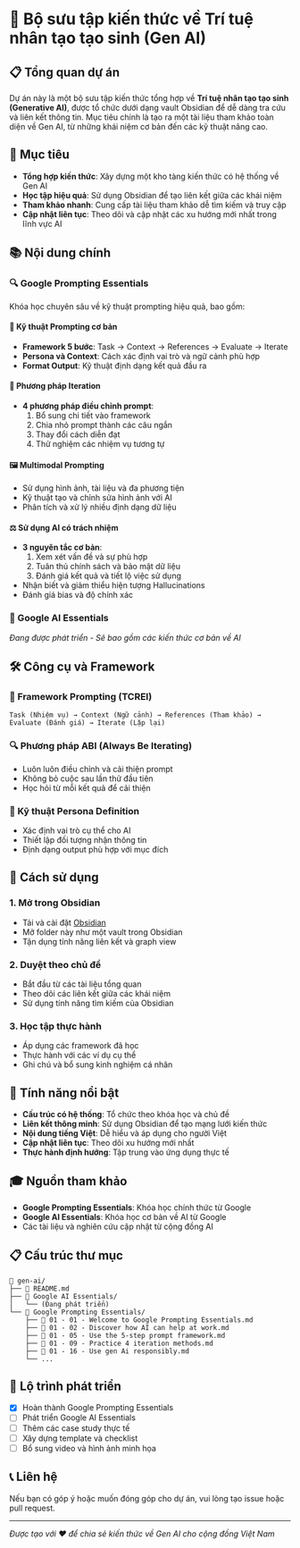 # 🤖 Bộ sưu tập kiến thức về Trí tuệ nhân tạo tạo sinh (Gen AI)

## 📋 Tổng quan dự án

Dự án này là một bộ sưu tập kiến thức tổng hợp về **Trí tuệ nhân tạo tạo sinh (Generative AI)**, được tổ chức dưới dạng vault Obsidian để dễ dàng tra cứu và liên kết thông tin. Mục tiêu chính là tạo ra một tài liệu tham khảo toàn diện về Gen AI, từ những khái niệm cơ bản đến các kỹ thuật nâng cao.

## 🎯 Mục tiêu

- **Tổng hợp kiến thức**: Xây dựng một kho tàng kiến thức có hệ thống về Gen AI
- **Học tập hiệu quả**: Sử dụng Obsidian để tạo liên kết giữa các khái niệm
- **Tham khảo nhanh**: Cung cấp tài liệu tham khảo dễ tìm kiếm và truy cập
- **Cập nhật liên tục**: Theo dõi và cập nhật các xu hướng mới nhất trong lĩnh vực AI

## 📚 Nội dung chính

### 🔍 Google Prompting Essentials

Khóa học chuyên sâu về kỹ thuật prompting hiệu quả, bao gồm:

#### 🎨 Kỹ thuật Prompting cơ bản

- **Framework 5 bước**: Task → Context → References → Evaluate → Iterate
- **Persona và Context**: Cách xác định vai trò và ngữ cảnh phù hợp
- **Format Output**: Kỹ thuật định dạng kết quả đầu ra

#### 🔄 Phương pháp Iteration

- **4 phương pháp điều chỉnh prompt**:
  1. Bổ sung chi tiết vào framework
  2. Chia nhỏ prompt thành các câu ngắn
  3. Thay đổi cách diễn đạt
  4. Thử nghiệm các nhiệm vụ tương tự

#### 🖼️ Multimodal Prompting

- Sử dụng hình ảnh, tài liệu và đa phương tiện
- Kỹ thuật tạo và chỉnh sửa hình ảnh với AI
- Phân tích và xử lý nhiều định dạng dữ liệu

#### ⚖️ Sử dụng AI có trách nhiệm

- **3 nguyên tắc cơ bản**:
  1. Xem xét vấn đề và sự phù hợp
  2. Tuân thủ chính sách và bảo mật dữ liệu
  3. Đánh giá kết quả và tiết lộ việc sử dụng
- Nhận biết và giảm thiểu hiện tượng Hallucinations
- Đánh giá bias và độ chính xác

### 🧠 Google AI Essentials

_Đang được phát triển - Sẽ bao gồm các kiến thức cơ bản về AI_

## 🛠️ Công cụ và Framework

### 📝 Framework Prompting (TCREI)

```
Task (Nhiệm vụ) → Context (Ngữ cảnh) → References (Tham khảo) → Evaluate (Đánh giá) → Iterate (Lặp lại)
```

### 🔍 Phương pháp ABI (Always Be Iterating)

- Luôn luôn điều chỉnh và cải thiện prompt
- Không bỏ cuộc sau lần thử đầu tiên
- Học hỏi từ mỗi kết quả để cải thiện

### 🎯 Kỹ thuật Persona Definition

- Xác định vai trò cụ thể cho AI
- Thiết lập đối tượng nhận thông tin
- Định dạng output phù hợp với mục đích

## 📖 Cách sử dụng

### 1. Mở trong Obsidian

- Tải và cài đặt [Obsidian](https://obsidian.md/)
- Mở folder này như một vault trong Obsidian
- Tận dụng tính năng liên kết và graph view

### 2. Duyệt theo chủ đề

- Bắt đầu từ các tài liệu tổng quan
- Theo dõi các liên kết giữa các khái niệm
- Sử dụng tính năng tìm kiếm của Obsidian

### 3. Học tập thực hành

- Áp dụng các framework đã học
- Thực hành với các ví dụ cụ thể
- Ghi chú và bổ sung kinh nghiệm cá nhân

## 🌟 Tính năng nổi bật

- **Cấu trúc có hệ thống**: Tổ chức theo khóa học và chủ đề
- **Liên kết thông minh**: Sử dụng Obsidian để tạo mạng lưới kiến thức
- **Nội dung tiếng Việt**: Dễ hiểu và áp dụng cho người Việt
- **Cập nhật liên tục**: Theo dõi xu hướng mới nhất
- **Thực hành định hướng**: Tập trung vào ứng dụng thực tế

## 🎓 Nguồn tham khảo

- **Google Prompting Essentials**: Khóa học chính thức từ Google
- **Google AI Essentials**: Khóa học cơ bản về AI từ Google
- Các tài liệu và nghiên cứu cập nhật từ cộng đồng AI

## 📋 Cấu trúc thư mục

```
📁 gen-ai/
├── 📄 README.md
├── 📁 Google AI Essentials/
│   └── (Đang phát triển)
└── 📁 Google Prompting Essentials/
    ├── 📄 01 - 01 - Welcome to Google Prompting Essentials.md
    ├── 📄 01 - 02 - Discover how AI can help at work.md
    ├── 📄 01 - 05 - Use the 5-step prompt framework.md
    ├── 📄 01 - 09 - Practice 4 iteration methods.md
    ├── 📄 01 - 16 - Use gen Ai responsibly.md
    └── ...
```

## 🚀 Lộ trình phát triển

- [x] Hoàn thành Google Prompting Essentials
- [ ] Phát triển Google AI Essentials
- [ ] Thêm các case study thực tế
- [ ] Xây dựng template và checklist
- [ ] Bổ sung video và hình ảnh minh họa

## 📞 Liên hệ

Nếu bạn có góp ý hoặc muốn đóng góp cho dự án, vui lòng tạo issue hoặc pull request.

---

_Được tạo với ❤️ để chia sẻ kiến thức về Gen AI cho cộng đồng Việt Nam_
